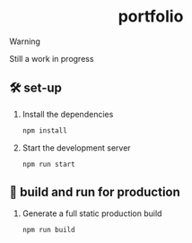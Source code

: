 <h1 align="center">
    portfolio
</h1>

> [!WARNING]
> Still a work in progress

## 🛠 set-up

1. Install the dependencies

    ```sh
    npm install
    ```

2. Start the development server

    ```sh
    npm run start
    ```

## 🚀 build and run for production

1. Generate a full static production build

    ```sh
    npm run build
    ```
